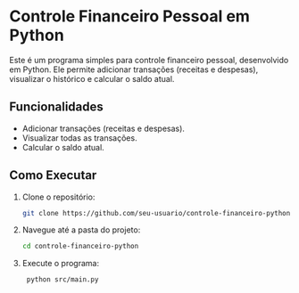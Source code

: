 # Controle Financeiro Pessoal em Python

Este é um programa simples para controle financeiro pessoal, desenvolvido em Python. Ele permite adicionar transações (receitas e despesas), visualizar o histórico e calcular o saldo atual.

## Funcionalidades

- Adicionar transações (receitas e despesas).
- Visualizar todas as transações.
- Calcular o saldo atual.

## Como Executar

1. Clone o repositório:
   ```bash
   git clone https://github.com/seu-usuario/controle-financeiro-python.git

2. Navegue até a pasta do projeto:
   ```bash
   cd controle-financeiro-python

3. Execute o programa:
   ```bash
    python src/main.py
